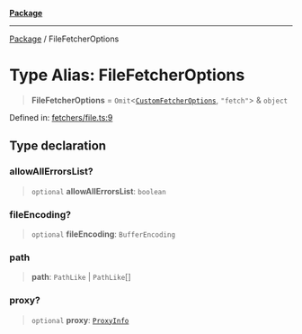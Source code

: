 [**Package**](../README.md)

***

[Package](../globals.md) / FileFetcherOptions

# Type Alias: FileFetcherOptions

> **FileFetcherOptions** = `Omit`\<[`CustomFetcherOptions`](CustomFetcherOptions.md), `"fetch"`\> & `object`

Defined in: [fetchers/file.ts:9](https://github.com/AlexXanderGrib/proxy-master/blob/ca5aa337e3a3c6ac87453a9ce0f2477b801f4bc9/src/fetchers/file.ts#L9)

## Type declaration

### allowAllErrorsList?

> `optional` **allowAllErrorsList**: `boolean`

### fileEncoding?

> `optional` **fileEncoding**: `BufferEncoding`

### path

> **path**: `PathLike` \| `PathLike`[]

### proxy?

> `optional` **proxy**: [`ProxyInfo`](ProxyInfo.md)

